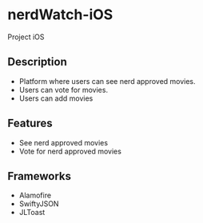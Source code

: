 # nerdWatch-iOS
Project iOS

## Description
- Platform where users can see nerd approved movies.
- Users can vote for movies.
- Users can add movies

## Features
- See nerd approved movies
- Vote for nerd approved movies

## Frameworks
- Alamofire
- SwiftyJSON
- JLToast
